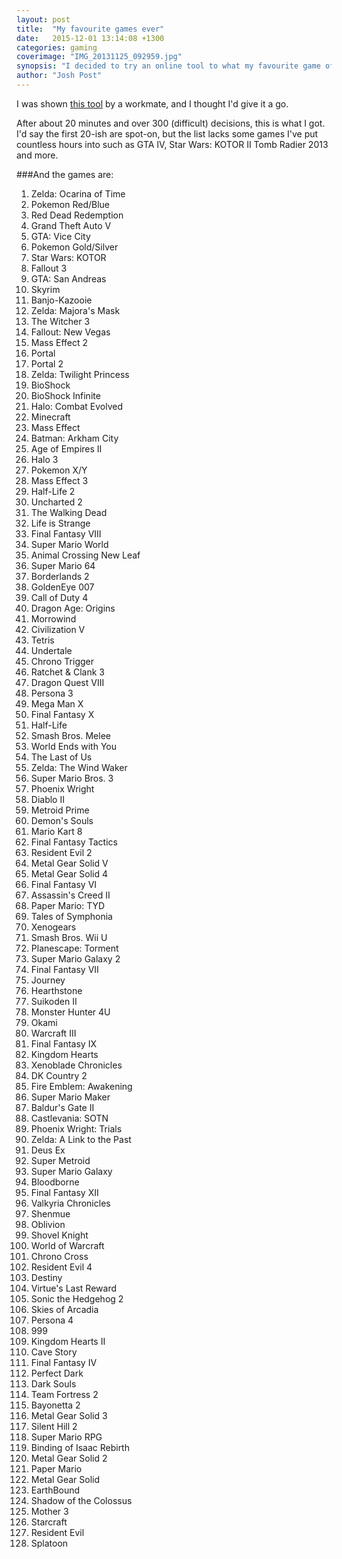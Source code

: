 ```yaml
---
layout: post
title:  "My favourite games ever"
date:   2015-12-01 13:14:08 +1300
categories: gaming
coverimage: "IMG_20131125_092959.jpg"
synopsis: "I decided to try an online tool to what my favourite game of all time was. After about 20 minutes and over 300 (difficult) decisions, this is what I got."
author: "Josh Post"
---
```


I was shown [this tool] by a workmate, and I thought I'd give it a go.

After about 20 minutes and over 300 (difficult) decisions, this is what I got. I'd say the first 20-ish are spot-on, but the list lacks some games I've put countless hours into such as GTA IV, Star Wars: KOTOR II Tomb Radier 2013 and more.

###And the games are:

1. Zelda: Ocarina of Time
2. Pokemon Red/Blue
3. Red Dead Redemption
4. Grand Theft Auto V
5. GTA: Vice City
6. Pokemon Gold/Silver
7. Star Wars: KOTOR
8. Fallout 3
9. GTA: San Andreas
10. Skyrim
11. Banjo-Kazooie
12. Zelda: Majora's Mask
13. The Witcher 3
14. Fallout: New Vegas
15. Mass Effect 2
16. Portal
17. Portal 2
18. Zelda: Twilight Princess
19. BioShock
20. BioShock Infinite
21. Halo: Combat Evolved
22. Minecraft
23. Mass Effect
24. Batman: Arkham City
25. Age of Empires II
26. Halo 3
26. Pokemon X/Y
26. Mass Effect 3
29. Half-Life 2
30. Uncharted 2
30. The Walking Dead
30. Life is Strange
30. Final Fantasy VIII
30. Super Mario World
30. Animal Crossing New Leaf
30. Super Mario 64
30. Borderlands 2
38. GoldenEye 007
39. Call of Duty 4
40. Dragon Age: Origins
41. Morrowind
42. Civilization V
43. Tetris
43. Undertale
45. Chrono Trigger
45. Ratchet &amp; Clank 3
45. Dragon Quest VIII
45. Persona 3
45. Mega Man X
45. Final Fantasy X
45. Half-Life
45. Smash Bros. Melee
45. World Ends with You
45. The Last of Us
45. Zelda: The Wind Waker
45. Super Mario Bros. 3
45. Phoenix Wright
45. Diablo II
45. Metroid Prime
45. Demon's Souls
45. Mario Kart 8
45. Final Fantasy Tactics
45. Resident Evil 2
45. Metal Gear Solid V
65. Metal Gear Solid 4
65. Final Fantasy VI
65. Assassin's Creed II
65. Paper Mario: TYD
65. Tales of Symphonia
65. Xenogears
65. Smash Bros. Wii U
65. Planescape: Torment
65. Super Mario Galaxy 2
65. Final Fantasy VII
65. Journey
65. Hearthstone
65. Suikoden II
65. Monster Hunter 4U
65. Okami
65. Warcraft III
65. Final Fantasy IX
65. Kingdom Hearts
65. Xenoblade Chronicles
65. DK Country 2
65. Fire Emblem: Awakening
65. Super Mario Maker
65. Baldur's Gate II
65. Castlevania: SOTN
65. Phoenix Wright: Trials
65. Zelda: A Link to the Past
65. Deus Ex
65. Super Metroid
65. Super Mario Galaxy
65. Bloodborne
65. Final Fantasy XII
65. Valkyria Chronicles
65. Shenmue
65. Oblivion
65. Shovel Knight
65. World of Warcraft
65. Chrono Cross
65. Resident Evil 4
65. Destiny
65. Virtue's Last Reward
105. Sonic the Hedgehog 2
105. Skies of Arcadia
105. Persona 4
105. 999
109. Kingdom Hearts II
109. Cave Story
109. Final Fantasy IV
109. Perfect Dark
109. Dark Souls
109. Team Fortress 2
109. Bayonetta 2
109. Metal Gear Solid 3
109. Silent Hill 2
118. Super Mario RPG
118. Binding of Isaac Rebirth
118. Metal Gear Solid 2
118. Paper Mario
118. Metal Gear Solid
118. EarthBound
118. Shadow of the Colossus
118. Mother 3
118. Starcraft
127. Resident Evil
127. Splatoon



[this tool]: http://slimedrippings.tumblr.com/gamefaqssort